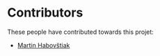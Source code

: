 # Contributors

These people have contributed towards this projet:

- [Martin Habovštiak](https://github.com/Kixunil)
